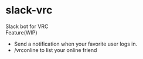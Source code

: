 # slack-vrc
Slack bot for VRC  
Feature(WIP)
- Send a notification when your favorite user logs in.
- /vrconline to list your online friend
